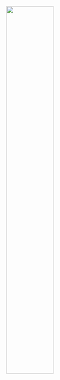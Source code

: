 <img align="center" width="50%" src="https://github.com/ucsb-cs148-w24/project-pj09-liveordie/assets/11906082/da5c1e07-6c30-4a42-860c-6f1b5040abae"/>

